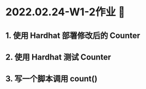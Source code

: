 # 2022.02.24-W1-2作业 📔

## 1. 使用 Hardhat 部署修改后的 Counter

## 2. 使用 Hardhat 测试 Counter

## 3. 写一个脚本调用 count()



<!--
✅ 创建账号完成
<img style="width:250px;height:400px" src="./2022-02-23-13-37-15.png"  alt="见根目录图片"/>
-->

